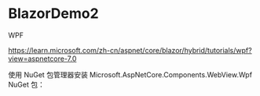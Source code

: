 # BlazorDemo2

WPF

https://learn.microsoft.com/zh-cn/aspnet/core/blazor/hybrid/tutorials/wpf?view=aspnetcore-7.0

使用 NuGet 包管理器安装 Microsoft.AspNetCore.Components.WebView.Wpf NuGet 包：
